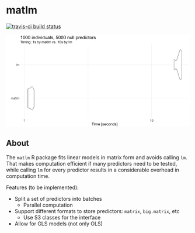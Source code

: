 # matlm

[![travis-ci build status](https://travis-ci.org/variani/matlm.svg?branch=master)](https://travis-ci.org/variani/matlm)

![](docs/figures/timing-matlm-vs-lm.png)

## About

The `matlm` R package fits linear models in matrix form and avoids calling `lm`.
That makes computation efficient if many predictors need to be tested,
while calling `lm` for every predictor results in a considerable overhead in computation time.

Features (to be implemented):

- Split a set of predictors into batches
    - Parallel computation
- Support different formats to store predictors: `matrix`, `big.matrix`, etc
    - Use S3 classes for the interface
- Allow for GLS models (not only OLS)
